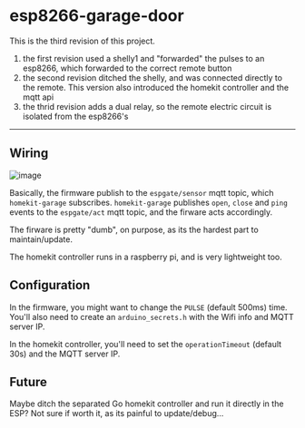 # esp8266-garage-door

This is the third revision of this project.

1. the first revision used a shelly1 and "forwarded" the pulses to an esp8266, which forwarded to the correct remote button
2. the second revision ditched the shelly, and was connected directly to the remote. This version also introduced the homekit controller and the mqtt api
3. the thrid revision adds a dual relay, so the remote electric circuit is isolated from the esp8266's

---

## Wiring

![image](https://github.com/caarlos0/esp8266-garage-door/assets/245435/ad5000ea-42c2-4b7c-be9f-4c4d9f2810d8)


Basically, the firmware publish to the `espgate/sensor` mqtt topic, which `homekit-garage` subscribes.
`homekit-garage` publishes `open`, `close` and `ping` events to the `espgate/act` mqtt topic, and the firware acts accordingly.

The firware is pretty "dumb", on purpose, as its the hardest part to maintain/update.

The homekit controller runs in a raspberry pi, and is very lightweight too.

## Configuration

In the firmware, you might want to change the `PULSE` (default 500ms) time.
You'll also need to create an `arduino_secrets.h` with the Wifi info and MQTT server IP.

In the homekit controller, you'll need to set the `operationTimeout` (default 30s) and the MQTT server IP.

## Future

Maybe ditch the separated Go homekit controller and run it directly in the ESP?
Not sure if worth it, as its painful to update/debug... 
